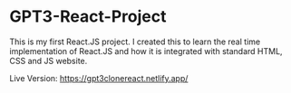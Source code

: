 # GPT3-React-Project
 
This is my first React.JS project. I created this to learn the real time implementation of React.JS and how it is integrated with standard HTML, CSS and JS website.

Live Version: https://gpt3clonereact.netlify.app/
